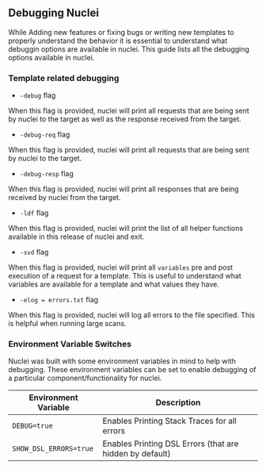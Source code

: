 ## Debugging Nuclei

While Adding new features or fixing bugs or writing new templates to properly understand the behavior it is essential to understand what debuggin options are available in nuclei. This guide lists all the debugging options available in nuclei.

### Template related debugging

- `-debug` flag

When this flag is provided, nuclei will print all requests that are being sent by nuclei to the target as well as the response received from the target.

- `-debug-req` flag

When this flag is provided, nuclei will print all requests that are being sent by nuclei to the target.

- `-debug-resp` flag

When this flag is provided, nuclei will  print all responses that are being received by nuclei from the target.

- `-ldf` flag

When this flag is provided, nuclei will print the list of all helper functions available in this release of nuclei and exit.

- `-svd` flag

When this flag is provided, nuclei will print all `variables` pre and post execution of a request for a template. This is useful to understand what variables are available for a template and what values they have.

- `-elog = errors.txt` flag

When this flag is provided, nuclei will log all errors to the file specified. This is helpful when running large scans.



### Environment Variable Switches

Nuclei was built with some environment variables in mind to help with debugging. These environment variables can be set to enable debugging of a particular component/functionality for nuclei.

| Environment Variable   | Description                                              |
| ---------------------- | -------------------------------------------------------- |
| `DEBUG=true`           | Enables Printing Stack Traces for all errors             |
| `SHOW_DSL_ERRORS=true` | Enables Printing DSL Errors (that are hidden by default) |


